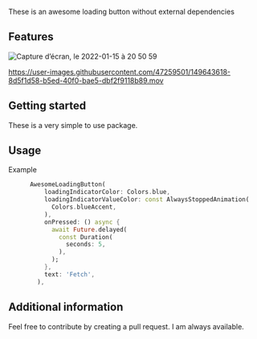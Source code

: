 <!--
This README describes the package. If you publish this package to pub.dev,
this README's contents appear on the landing page for your package.

For information about how to write a good package README, see the guide for
[writing package pages](https://dart.dev/guides/libraries/writing-package-pages).

For general information about developing packages, see the Dart guide for
[creating packages](https://dart.dev/guides/libraries/create-library-packages)
and the Flutter guide for
[developing packages and plugins](https://flutter.dev/developing-packages).
-->

These is an awesome loading button without external dependencies

## Features
![Capture d’écran, le 2022-01-15 à 20 50 59](https://user-images.githubusercontent.com/47259501/149644240-773ce018-eae8-4a28-9936-c662318a5a80.png)


https://user-images.githubusercontent.com/47259501/149643618-8d5f1d58-b5ed-40f0-bae5-dbf2f9118b89.mov



## Getting started

These is a very simple to use package.

## Usage

Example

```dart
      AwesomeLoadingButton(
          loadingIndicatorColor: Colors.blue,
          loadingIndicatorValueColor: const AlwaysStoppedAnimation(
            Colors.blueAccent,
          ),
          onPressed: () async {
            await Future.delayed(
              const Duration(
                seconds: 5,
              ),
            );
          },
          text: 'Fetch',
        ),
```

## Additional information

Feel free to contribute by creating a pull request. I am always available.
